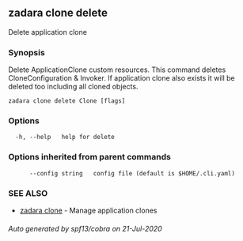 ## zadara clone delete

Delete application clone

### Synopsis

Delete ApplicationClone custom resources.
This command deletes CloneConfiguration & Invoker.
If application clone also exists it will be deleted too including all cloned objects.

```
zadara clone delete Clone [flags]
```

### Options

```
  -h, --help   help for delete
```

### Options inherited from parent commands

```
      --config string   config file (default is $HOME/.cli.yaml)
```

### SEE ALSO

* [zadara clone](zadara_clone.md)	 - Manage application clones

###### Auto generated by spf13/cobra on 21-Jul-2020
